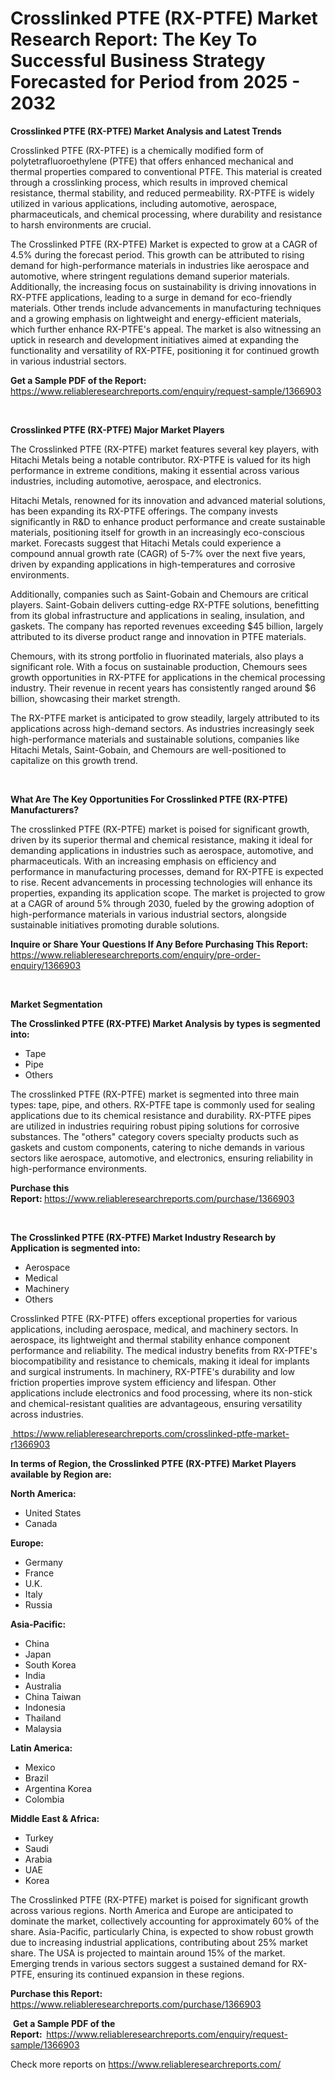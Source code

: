 <p><h1>Crosslinked PTFE (RX-PTFE) Market Research Report: The Key To Successful Business Strategy Forecasted for Period from 2025 - 2032</h1></p><p><strong>Crosslinked PTFE (RX-PTFE) Market Analysis and Latest Trends</strong></p>
<p><p>Crosslinked PTFE (RX-PTFE) is a chemically modified form of polytetrafluoroethylene (PTFE) that offers enhanced mechanical and thermal properties compared to conventional PTFE. This material is created through a crosslinking process, which results in improved chemical resistance, thermal stability, and reduced permeability. RX-PTFE is widely utilized in various applications, including automotive, aerospace, pharmaceuticals, and chemical processing, where durability and resistance to harsh environments are crucial.</p><p>The Crosslinked PTFE (RX-PTFE) Market is expected to grow at a CAGR of 4.5% during the forecast period. This growth can be attributed to rising demand for high-performance materials in industries like aerospace and automotive, where stringent regulations demand superior materials. Additionally, the increasing focus on sustainability is driving innovations in RX-PTFE applications, leading to a surge in demand for eco-friendly materials. Other trends include advancements in manufacturing techniques and a growing emphasis on lightweight and energy-efficient materials, which further enhance RX-PTFE's appeal. The market is also witnessing an uptick in research and development initiatives aimed at expanding the functionality and versatility of RX-PTFE, positioning it for continued growth in various industrial sectors.</p></p>
<p><strong>Get a Sample PDF of the Report:&nbsp;</strong> <a href="https://www.reliableresearchreports.com/enquiry/request-sample/1366903?utm_campaign=3077&utm_medium=2&utm_source=Github&utm_content=ia&utm_term=02042025&utm_id=crosslinked-ptfe-rx-ptfe">https://www.reliableresearchreports.com/enquiry/request-sample/1366903</a></p>
<p>&nbsp;</p>
<p><strong>Crosslinked PTFE (RX-PTFE) Major Market Players</strong></p>
<p><p>The Crosslinked PTFE (RX-PTFE) market features several key players, with Hitachi Metals being a notable contributor. RX-PTFE is valued for its high performance in extreme conditions, making it essential across various industries, including automotive, aerospace, and electronics.</p><p>Hitachi Metals, renowned for its innovation and advanced material solutions, has been expanding its RX-PTFE offerings. The company invests significantly in R&D to enhance product performance and create sustainable materials, positioning itself for growth in an increasingly eco-conscious market. Forecasts suggest that Hitachi Metals could experience a compound annual growth rate (CAGR) of 5-7% over the next five years, driven by expanding applications in high-temperatures and corrosive environments.</p><p>Additionally, companies such as Saint-Gobain and Chemours are critical players. Saint-Gobain delivers cutting-edge RX-PTFE solutions, benefitting from its global infrastructure and applications in sealing, insulation, and gaskets. The company has reported revenues exceeding $45 billion, largely attributed to its diverse product range and innovation in PTFE materials.</p><p>Chemours, with its strong portfolio in fluorinated materials, also plays a significant role. With a focus on sustainable production, Chemours sees growth opportunities in RX-PTFE for applications in the chemical processing industry. Their revenue in recent years has consistently ranged around $6 billion, showcasing their market strength.</p><p>The RX-PTFE market is anticipated to grow steadily, largely attributed to its applications across high-demand sectors. As industries increasingly seek high-performance materials and sustainable solutions, companies like Hitachi Metals, Saint-Gobain, and Chemours are well-positioned to capitalize on this growth trend.</p></p>
<p>&nbsp;</p>
<p><strong>What Are The Key Opportunities For Crosslinked PTFE (RX-PTFE) Manufacturers?</strong></p>
<p><p>The crosslinked PTFE (RX-PTFE) market is poised for significant growth, driven by its superior thermal and chemical resistance, making it ideal for demanding applications in industries such as aerospace, automotive, and pharmaceuticals. With an increasing emphasis on efficiency and performance in manufacturing processes, demand for RX-PTFE is expected to rise. Recent advancements in processing technologies will enhance its properties, expanding its application scope. The market is projected to grow at a CAGR of around 5% through 2030, fueled by the growing adoption of high-performance materials in various industrial sectors, alongside sustainable initiatives promoting durable solutions.</p></p>
<p><strong>Inquire or Share Your Questions If Any Before Purchasing This Report:</strong> <a href="https://www.reliableresearchreports.com/enquiry/pre-order-enquiry/1366903?utm_campaign=3077&utm_medium=2&utm_source=Github&utm_content=ia&utm_term=02042025&utm_id=crosslinked-ptfe-rx-ptfe">https://www.reliableresearchreports.com/enquiry/pre-order-enquiry/1366903</a></p>
<p>&nbsp;</p>
<p><strong>Market Segmentation</strong></p>
<p><strong>The Crosslinked PTFE (RX-PTFE) Market Analysis by types is segmented into:</strong></p>
<p><ul><li>Tape</li><li>Pipe</li><li>Others</li></ul></p>
<p><p>The crosslinked PTFE (RX-PTFE) market is segmented into three main types: tape, pipe, and others. RX-PTFE tape is commonly used for sealing applications due to its chemical resistance and durability. RX-PTFE pipes are utilized in industries requiring robust piping solutions for corrosive substances. The "others" category covers specialty products such as gaskets and custom components, catering to niche demands in various sectors like aerospace, automotive, and electronics, ensuring reliability in high-performance environments.</p></p>
<p><strong>Purchase this Report:&nbsp;</strong><a href="https://www.reliableresearchreports.com/purchase/1366903?utm_campaign=3077&utm_medium=2&utm_source=Github&utm_content=ia&utm_term=02042025&utm_id=crosslinked-ptfe-rx-ptfe">https://www.reliableresearchreports.com/purchase/1366903</a></p>
<p>&nbsp;</p>
<p><strong>The Crosslinked PTFE (RX-PTFE) Market Industry Research by Application is segmented into:</strong></p>
<p><ul><li>Aerospace</li><li>Medical</li><li>Machinery</li><li>Others</li></ul></p>
<p><p>Crosslinked PTFE (RX-PTFE) offers exceptional properties for various applications, including aerospace, medical, and machinery sectors. In aerospace, its lightweight and thermal stability enhance component performance and reliability. The medical industry benefits from RX-PTFE's biocompatibility and resistance to chemicals, making it ideal for implants and surgical instruments. In machinery, RX-PTFE's durability and low friction properties improve system efficiency and lifespan. Other applications include electronics and food processing, where its non-stick and chemical-resistant qualities are advantageous, ensuring versatility across industries.</p></p>
<p><a href="https://www.reliableresearchreports.com/crosslinked-ptfe-market-r1366903?utm_campaign=3077&utm_medium=2&utm_source=Github&utm_content=ia&utm_term=02042025&utm_id=crosslinked-ptfe-rx-ptfe">&nbsp;https://www.reliableresearchreports.com/crosslinked-ptfe-market-r1366903</a></p>
<p><strong>In terms of Region, the Crosslinked PTFE (RX-PTFE) Market Players available by Region are:</strong></p>
<p>
    <p> <strong> North America: </strong>
        <ul>
            <li>United States</li>
            <li>Canada</li>
        </ul>
        </p> 
    <p> <strong> Europe: </strong>
        <ul>
            <li>Germany</li>
            <li>France</li>
            <li>U.K.</li>
            <li>Italy</li>
            <li>Russia</li>
        </ul>
        </p> 
    <p> <strong> Asia-Pacific: </strong>
        <ul>
            <li>China</li>
            <li>Japan</li>
            <li>South Korea</li>
            <li>India</li>
            <li>Australia</li>
            <li>China Taiwan</li>
            <li>Indonesia</li>
            <li>Thailand</li>
            <li>Malaysia</li>
        </ul>
        </p> 
    <p> <strong> Latin America: </strong>
        <ul>
            <li>Mexico</li>
            <li>Brazil</li>
            <li>Argentina Korea</li>
            <li>Colombia</li>
        </ul>
        </p> 
    <p> <strong> Middle East & Africa: </strong>
        <ul>
            <li>Turkey</li>
            <li>Saudi</li>
            <li>Arabia</li>
            <li>UAE</li>
            <li>Korea</li>
        </ul>
    </p>
    </p>
<p><p>The Crosslinked PTFE (RX-PTFE) market is poised for significant growth across various regions. North America and Europe are anticipated to dominate the market, collectively accounting for approximately 60% of the share. Asia-Pacific, particularly China, is expected to show robust growth due to increasing industrial applications, contributing about 25% market share. The USA is projected to maintain around 15% of the market. Emerging trends in various sectors suggest a sustained demand for RX-PTFE, ensuring its continued expansion in these regions.</p></p>
<p><strong>Purchase this Report: </strong><a href="https://www.reliableresearchreports.com/purchase/1366903?utm_campaign=3077&utm_medium=2&utm_source=Github&utm_content=ia&utm_term=02042025&utm_id=crosslinked-ptfe-rx-ptfe">https://www.reliableresearchreports.com/purchase/1366903</a></p>
<p>&nbsp;<strong>Get a Sample PDF of the Report:&nbsp;&nbsp;</strong><a href="https://www.reliableresearchreports.com/enquiry/request-sample/1366903?utm_campaign=3077&utm_medium=2&utm_source=Github&utm_content=ia&utm_term=02042025&utm_id=crosslinked-ptfe-rx-ptfe">https://www.reliableresearchreports.com/enquiry/request-sample/1366903</a></p>
<p><strong></strong></p>
<p>Check more reports on <a href="https://www.reliableresearchreports.com/?utm_campaign=3077&utm_medium=2&utm_source=Github&utm_content=ia&utm_term=02042025&utm_id=crosslinked-ptfe-rx-ptfe">https://www.reliableresearchreports.com/</a></p>